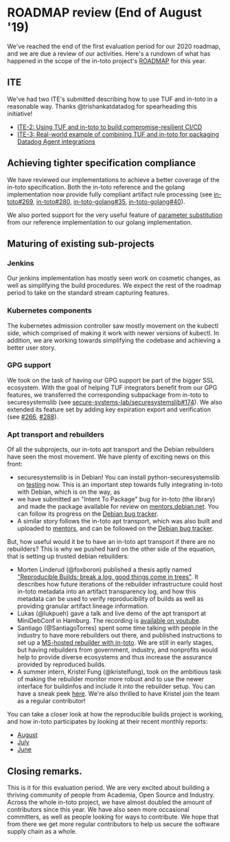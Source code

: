 # ROADMAP review (End of August '19)

We've reached the end of the first evaluation period for our 2020 roadmap, and
we are due a review of our activities. Here's a rundown of what has happened in
the scope of the in-toto project's
[ROADMAP](ROADMAP.md) for this year.

## ITE

We've had two ITE's submitted describing how to use TUF and in-toto in a
reasonable way. Thanks @trishankatdatadog for spearheading this initiative!

- [ITE-2: Using TUF and in-toto to build compromise-resilient CI/CD](https://github.com/in-toto/ITE/pull/4)
- [ITE-3: Real-world example of combining TUF and in-toto for packaging Datadog Agent integrations](
https://github.com/in-toto/ITE/pull/5)


## Achieving tighter specification compliance

We have reviewed our implementations to achieve a better coverage of the
in-toto specification. Both the in-toto reference and the golang implementation
now provide fully compliant artifact rule processing (see
[in-toto#269](https://github.com/in-toto/in-toto/pull/269),
[in-toto#280](https://github.com/in-toto/in-toto/pull/280),
[in-toto-golang#35](https://github.com/in-toto/in-toto-golang/pull/35),
[in-toto-golang#40](https://github.com/in-toto/in-toto-golang/pull/40)).

We also ported support for the very useful feature of [parameter
substitution](https://github.com/in-toto/in-toto-golang/pull/38/files) from our
reference implementation to our golang implementation.


## Maturing of existing sub-projects

### Jenkins

Our jenkins implementation has mostly seen work on cosmetic changes, as well as
simplifying the build procedures. We expect the rest of the roadmap period to
take on the standard stream capturing features.

### Kubernetes components

The kubernetes admission controller saw mostly movement on the kubectl side,
which comprised of making it work with newer versions of kubectl. In addition,
we are working towards simplifying the codebase and achieving a better user
story.

### GPG support

We took on the task of having our GPG support be part of the bigger SSL
ecosystem. With the goal of helping TUF integrators benefit from our GPG
features, we transferred the corresponding subpackage from in-toto to
securesystemslib (see
[secure-systems-lab/securesystemslib#174](https://github.com/secure-systems-lab/securesystemslib/pull/174)).
We also extended its feature set by adding key expiration export and
verification (see [#266](https://github.com/in-toto/in-toto/pull/266),
[#288](https://github.com/in-toto/in-toto/pull/288)).

### Apt transport and rebuilders

Of all the subprojects, our in-toto apt transport and the Debian rebuilders
have seen the most movement. We have plenty of exciting news on this front:

- securesystemslib is in Debian! You can install python-securesystemslib on
  [testing](https://tracker.debian.org/pkg/python-securesystemslib) now. This
  is an important step towards fully integrating in-toto with Debian, which is
  on the way, as
- we have submitted an "Intent To Package" bug for in-toto (the library) and
  made the package available for review on
  [mentors.debian.net](https://mentors.debian.net/package/python-in-toto). You
  can follow its progress on the [Debian bug
  tracker](https://bugs.debian.org/cgi-bin/bugreport.cgi?bug=934142).
- A similar story follows the in-toto apt transport, which was also built and
  uploaded to
  [mentors](https://mentors.debian.net/package/apt-transport-in-toto), and can
  be followed on the [Debian bug
  tracker](https://bugs.debian.org/cgi-bin/bugreport.cgi?bug=934143).

But, how useful would it be to have an in-toto apt transport if there are no
rebuilders? This is why we pushed hard on the other side of the equation, that
is setting up trusted debian rebuilders:

- Morten Linderud (@foxboron) published a thesis aptly named ["Reproducible
  Builds: break a log, good things come in
  trees"](http://bora.uib.no/bitstream/handle/1956/20411/Morten-Linderud-masteroppgave-Finale2.pdf?sequence=1&isAllowed=y).
  It describes how future iterations of the rebuilder infrastructure could host
  in-toto metadata into an artifact transparency log, and how this metadata can
  be used to verify reproducibility of builds as well as providing granular
  artifact lineage information.
- Lukas (@lukpueh) gave a talk and live demo of the apt transport at
  MiniDebConf in Hamburg. The recording is [available on
  youtube](https://www.youtube.com/watch?v=hbHa4OFv7Qo).
- Santiago (@SantiagoTorres) spent some time talking with people in the
  industry to have more rebuilders out there, and published instructions to set
  up a [MS-hosted rebuilder with
  in-toto](https://lists.reproducible-builds.org/pipermail/rb-general/2019-August/001640.html).
  We are still in early stages, but having rebuilders from government,
  industry, and nonprofits would help to provide diverse ecosystems and thus
  increase the assurance provided by reproduced builds.
- A summer intern, Kristel Fung (@kristelfung), took on the ambitious task of
  making the rebuilder monitor more robust and to use the newer interface for
  buildinfos and include it into the rebuilder setup. You can have a sneak peek
  [here](https://github.com/kristelfung/debian-intoto-rebuilder). We're also
  thrilled to have Kristel join the team as a regular contributor!

You can take a closer look at how the reproducible builds project is working,
and how in-toto participates by looking at their recent monthly reports:

- [August](https://reproducible-builds.org/reports/2019-08/)
- [July](https://reproducible-builds.org/reports/2019-07/)
- [June](https://reproducible-builds.org/reports/2019-06/)

## Closing remarks.

This is it for this evaluation period. We are very excited about building a
thriving community of people from Academia, Open Source and Industry. Across
the whole in-toto project, we have almost doubled the amount of contributors
since this year. We have also seen more occasional committers, as well as
people looking for ways to contribute. We hope that from there we get more
regular contributors to help us secure the software supply chain as a whole.
